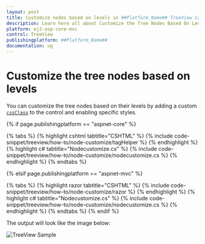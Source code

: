 ```yaml
---
layout: post
title: Customize nodes based on levels in ##Platform_Name## TreeView Control | Syncfusion
description: Learn here all about Customize the Tree Nodes Based On Levels in Syncfusion ##Platform_Name## TreeView control of syncfusion and more.
platform: ej2-asp-core-mvc
control: TreeView
publishingplatform: ##Platform_Name##
documentation: ug
---
```


# Customize the tree nodes based on levels

You can customize the tree nodes based on their levels by adding a custom [`cssClass`](https://help.syncfusion.com/cr/aspnetcore-js2/Syncfusion.EJ2~Syncfusion.EJ2.Navigations.TreeView~CssClass.html) to the control and enabling specific styles.

{% if page.publishingplatform == "aspnet-core" %}

{% tabs %}
{% highlight cshtml tabtitle="CSHTML" %}
{% include code-snippet/treeview/how-to/node-customize/tagHelper %}
{% endhighlight %}
{% highlight c# tabtitle="Nodecustomize.cs" %}
{% include code-snippet/treeview/how-to/node-customize/nodecustomize.cs %}
{% endhighlight %}
{% endtabs %}

{% elsif page.publishingplatform == "aspnet-mvc" %}

{% tabs %}
{% highlight razor tabtitle="CSHTML" %}
{% include code-snippet/treeview/how-to/node-customize/razor %}
{% endhighlight %}
{% highlight c# tabtitle="Nodecustomize.cs" %}
{% include code-snippet/treeview/how-to/node-customize/nodecustomize.cs %}
{% endhighlight %}
{% endtabs %}
{% endif %}



The output will look like the image below:

![TreeView Sample](../images/nodecustomize.PNG)

